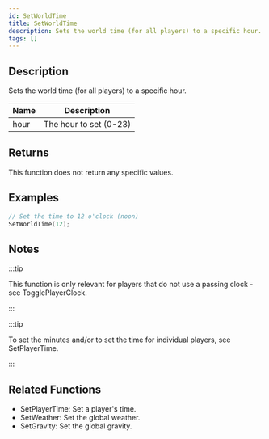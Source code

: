 ```yaml
---
id: SetWorldTime
title: SetWorldTime
description: Sets the world time (for all players) to a specific hour.
tags: []
---
```


<TagLinks />

## Description

Sets the world time (for all players) to a specific hour.

| Name | Description            |
| ---- | ---------------------- |
| hour | The hour to set (0-23) |

## Returns

This function does not return any specific values.

## Examples

```c
// Set the time to 12 o'clock (noon)
SetWorldTime(12);
```

## Notes

:::tip

This function is only relevant for players that do not use a passing clock - see TogglePlayerClock.

:::

:::tip

To set the minutes and/or to set the time for individual players, see SetPlayerTime.

:::

## Related Functions

- SetPlayerTime: Set a player's time.
- SetWeather: Set the global weather.
- SetGravity: Set the global gravity.
